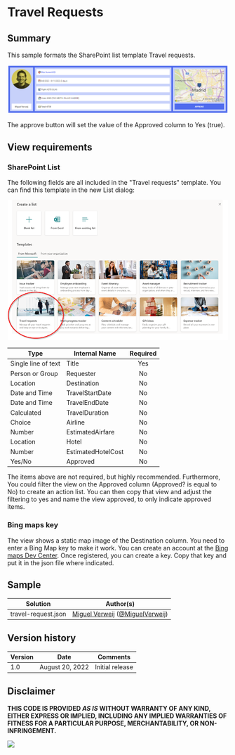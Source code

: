 # Travel Requests

## Summary
This sample formats the SharePoint list template Travel requests.

![screenshot of the sample](./assets/screenshot.png)

The approve button will set the value of the Approved column to Yes (true).

## View requirements

### SharePoint List

The following fields are all included in the "Travel requests" template. You can find this template in the new List dialog:

![image on the list template](./assets/listtemplates.png)

|Type                |Internal Name     |Required|
|--------------------|------------------|:------:|
|Single line of text |Title             |Yes     |
|Person or Group     |Requester         |No      |
|Location            |Destination       |No      |
|Date and Time       |TravelStartDate   |No      |
|Date and Time       |TravelEndDate     |No      |
|Calculated          |TravelDuration    |No      |
|Choice              |Airline           |No      |
|Number              |EstimatedAirfare  |No      |
|Location            |Hotel             |No      |
|Number              |EstimatedHotelCost|No      |
|Yes/No              |Approved          |No      |

The items above are not required, but highly recommended. Furthermore, You could filter the view on the Approved column (Approved? is equal to No) to create an action list. You can then copy that view and adjust the filtering to yes and name the view approved, to only indicate approved items.

### Bing maps key

The view shows a static map image of the Destination column. You need to enter a Bing Map key to make it work. You can create an account at the [Bing maps Dev Center](https://www.bingmapsportal.com/). Once registered, you can create a key. Copy that key and put it in the json file where indicated.

## Sample

Solution|Author(s)
--------|---------
travel-request.json | [Miguel Verweij](https://github.com/miguelverweij) ([@MiguelVerweij](https://twitter.com/MiguelVerweij))

## Version history

Version |Date              |Comments
--------|------------------|--------
1.0     |August 20, 2022   |Initial release

## Disclaimer
**THIS CODE IS PROVIDED *AS IS* WITHOUT WARRANTY OF ANY KIND, EITHER EXPRESS OR IMPLIED, INCLUDING ANY IMPLIED WARRANTIES OF FITNESS FOR A PARTICULAR PURPOSE, MERCHANTABILITY, OR NON-INFRINGEMENT.**

<img src="https://pnptelemetry.azurewebsites.net/list-formatting/view-samples/travel-requests" />